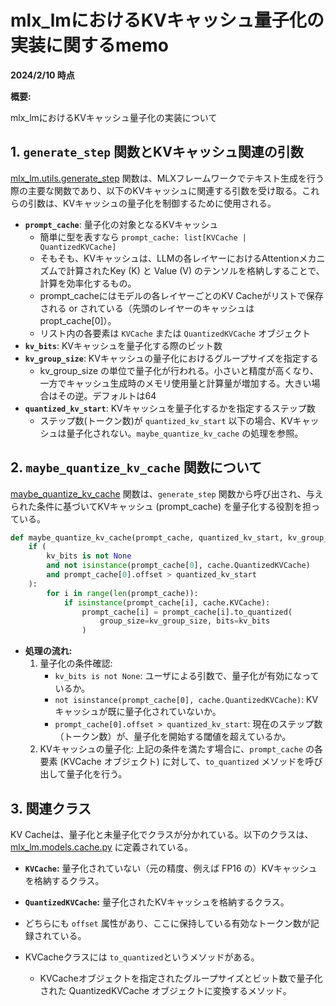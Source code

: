 # mlx_lmにおけるKVキャッシュ量子化の実装に関するmemo
**2024/2/10 時点**

**概要:**

mlx_lmにおけるKVキャッシュ量子化の実装について


## 1. `generate_step` 関数とKVキャッシュ関連の引数

[mlx_lm.utils.generate_step](https://github.com/ml-explore/mlx-examples/blob/1ced1b00ca9c2457fcbf0e54ffcffe58f53fb4fd/llms/mlx_lm/utils.py#L209) 関数は、MLXフレームワークでテキスト生成を行う際の主要な関数であり、以下のKVキャッシュに関連する引数を受け取る。これらの引数は、KVキャッシュの量子化を制御するために使用される。

*   **`prompt_cache`**: 量子化の対象となるKVキャッシュ
    *   簡単に型を表すなら `prompt_cache: list[KVCache | QuantizedKVCache]`
    *   そもそも、KVキャッシュは、LLMの各レイヤーにおけるAttentionメカニズムで計算されたKey (K) と Value (V) のテンソルを格納しすることで、計算を効率化するもの。
    *   prompt_cacheにはモデルの各レイヤーごとのKV Cacheがリストで保存される or されている（先頭のレイヤーのキャッシュはpropt_cache[0]）。
    *   リスト内の各要素は `KVCache` または `QuantizedKVCache` オブジェクト
*   **`kv_bits`**: KVキャッシュを量子化する際のビット数
*   **`kv_group_size`**: KVキャッシュの量子化におけるグループサイズを指定する
    *   kv_group_size の単位で量子化が行われる。小さいと精度が高くなり、一方でキャッシュ生成時のメモリ使用量と計算量が増加する。大きい場合はその逆。デフォルトは64
*   **`quantized_kv_start`**: KVキャッシュを量子化するかを指定するステップ数
    *   ステップ数(トークン数)が `quantized_kv_start` 以下の場合、KVキャッシュは量子化されない。`maybe_quantize_kv_cache` の処理を参照。

## 2. `maybe_quantize_kv_cache` 関数について

[maybe_quantize_kv_cache](https://github.com/ml-explore/mlx-examples/blob/1ced1b00ca9c2457fcbf0e54ffcffe58f53fb4fd/llms/mlx_lm/utils.py#L196) 関数は、`generate_step` 関数から呼び出され、与えられた条件に基づいてKVキャッシュ (prompt_cache) を量子化する役割を担っている。

```python
def maybe_quantize_kv_cache(prompt_cache, quantized_kv_start, kv_group_size, kv_bits):
    if (
        kv_bits is not None
        and not isinstance(prompt_cache[0], cache.QuantizedKVCache)
        and prompt_cache[0].offset > quantized_kv_start
    ):
        for i in range(len(prompt_cache)):
            if isinstance(prompt_cache[i], cache.KVCache):
                prompt_cache[i] = prompt_cache[i].to_quantized(
                    group_size=kv_group_size, bits=kv_bits
                )
```

*   **処理の流れ:**
    1.  量子化の条件確認:
        *   `kv_bits is not None`: ユーザによる引数で、量子化が有効になっているか。
        *   `not isinstance(prompt_cache[0], cache.QuantizedKVCache)`: KVキャッシュが既に量子化されていないか。
        *   `prompt_cache[0].offset > quantized_kv_start`: 現在のステップ数（トークン数）が、量子化を開始する閾値を超えているか。
    2.  KVキャッシュの量子化: 上記の条件を満たす場合に、`prompt_cache` の各要素 (KVCache オブジェクト) に対して、`to_quantized` メソッドを呼び出して量子化を行う。

## 3. 関連クラス

KV Cacheは、量子化と未量子化でクラスが分かれている。以下のクラスは、[mlx_lm.models.cache.py](https://github.com/ml-explore/mlx-examples/blob/main/llms/mlx_lm/models/cache.py) に定義されている。

*   **`KVCache`:** 量子化されていない（元の精度、例えば FP16 の）KVキャッシュを格納するクラス。
*   **`QuantizedKVCache`:** 量子化されたKVキャッシュを格納するクラス。

*   どちらにも `offset` 属性があり、ここに保持している有効なトークン数が記録されている。
*   KVCacheクラスには `to_quantized`というメソッドがある。
    *   KVCacheオブジェクトを指定されたグループサイズとビット数で量子化された QuantizedKVCache オブジェクトに変換するメソッド。
